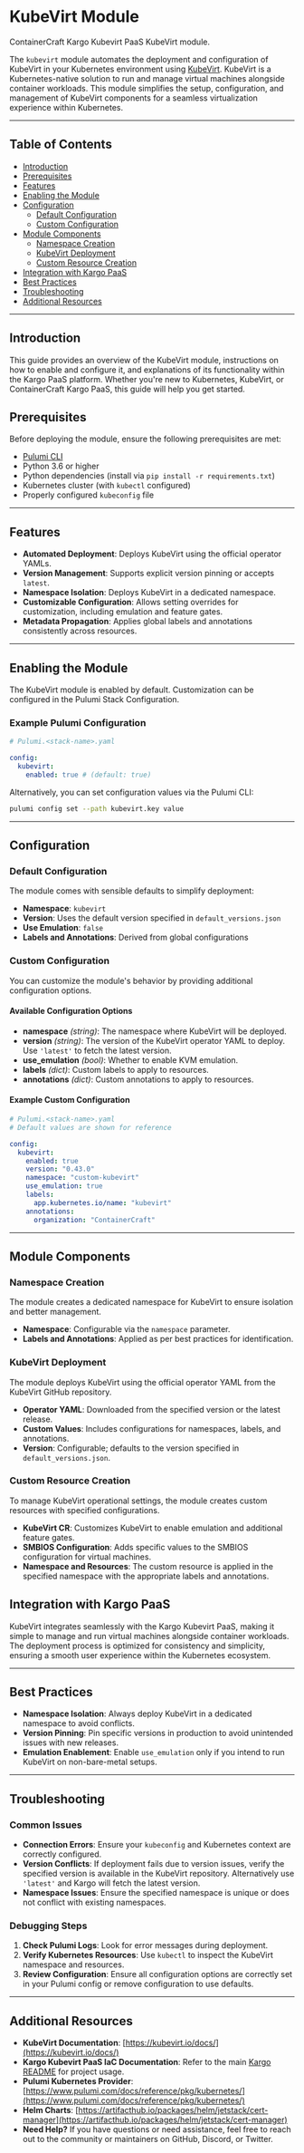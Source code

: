 # KubeVirt Module

ContainerCraft Kargo Kubevirt PaaS KubeVirt module.

The `kubevirt` module automates the deployment and configuration of KubeVirt in your Kubernetes environment using [KubeVirt](https://kubevirt.io/). KubeVirt is a Kubernetes-native solution to run and manage virtual machines alongside container workloads. This module simplifies the setup, configuration, and management of KubeVirt components for a seamless virtualization experience within Kubernetes.

---

## Table of Contents

- [Introduction](#introduction)
- [Prerequisites](#prerequisites)
- [Features](#features)
- [Enabling the Module](#enabling-the-module)
- [Configuration](#configuration)
  - [Default Configuration](#default-configuration)
  - [Custom Configuration](#custom-configuration)
- [Module Components](#module-components)
  - [Namespace Creation](#namespace-creation)
  - [KubeVirt Deployment](#kubevirt-deployment)
  - [Custom Resource Creation](#custom-resource-creation)
- [Integration with Kargo PaaS](#integration-with-kargo-paas)
- [Best Practices](#best-practices)
- [Troubleshooting](#troubleshooting)
- [Additional Resources](#additional-resources)

---

## Introduction

This guide provides an overview of the KubeVirt module, instructions on how to enable and configure it, and explanations of its functionality within the Kargo PaaS platform. Whether you're new to Kubernetes, KubeVirt, or ContainerCraft Kargo PaaS, this guide will help you get started.

## Prerequisites

Before deploying the module, ensure the following prerequisites are met:

- [Pulumi CLI](https://www.pulumi.com/docs/get-started/)
- Python 3.6 or higher
- Python dependencies (install via `pip install -r requirements.txt`)
- Kubernetes cluster (with `kubectl` configured)
- Properly configured `kubeconfig` file

---

## Features

- **Automated Deployment**: Deploys KubeVirt using the official operator YAMLs.
- **Version Management**: Supports explicit version pinning or accepts `latest`.
- **Namespace Isolation**: Deploys KubeVirt in a dedicated namespace.
- **Customizable Configuration**: Allows setting overrides for customization, including emulation and feature gates.
- **Metadata Propagation**: Applies global labels and annotations consistently across resources.

---

## Enabling the Module

The KubeVirt module is enabled by default. Customization can be configured in the Pulumi Stack Configuration.

### Example Pulumi Configuration

```yaml
# Pulumi.<stack-name>.yaml

config:
  kubevirt:
    enabled: true # (default: true)
```

Alternatively, you can set configuration values via the Pulumi CLI:

```bash
pulumi config set --path kubevirt.key value
```

---

## Configuration

### Default Configuration

The module comes with sensible defaults to simplify deployment:

- **Namespace**: `kubevirt`
- **Version**: Uses the default version specified in `default_versions.json`
- **Use Emulation**: `false`
- **Labels and Annotations**: Derived from global configurations

### Custom Configuration

You can customize the module's behavior by providing additional configuration options.

#### Available Configuration Options

- **namespace** *(string)*: The namespace where KubeVirt will be deployed.
- **version** *(string)*: The version of the KubeVirt operator YAML to deploy. Use `'latest'` to fetch the latest version.
- **use_emulation** *(bool)*: Whether to enable KVM emulation.
- **labels** *(dict)*: Custom labels to apply to resources.
- **annotations** *(dict)*: Custom annotations to apply to resources.

#### Example Custom Configuration

```yaml
# Pulumi.<stack-name>.yaml
# Default values are shown for reference

config:
  kubevirt:
    enabled: true
    version: "0.43.0"
    namespace: "custom-kubevirt"
    use_emulation: true
    labels:
      app.kubernetes.io/name: "kubevirt"
    annotations:
      organization: "ContainerCraft"
```

---

## Module Components

### Namespace Creation

The module creates a dedicated namespace for KubeVirt to ensure isolation and better management.

- **Namespace**: Configurable via the `namespace` parameter.
- **Labels and Annotations**: Applied as per best practices for identification.

### KubeVirt Deployment

The module deploys KubeVirt using the official operator YAML from the KubeVirt GitHub repository.

- **Operator YAML**: Downloaded from the specified version or the latest release.
- **Custom Values**: Includes configurations for namespaces, labels, and annotations.
- **Version**: Configurable; defaults to the version specified in `default_versions.json`.

### Custom Resource Creation

To manage KubeVirt operational settings, the module creates custom resources with specified configurations.

- **KubeVirt CR**: Customizes KubeVirt to enable emulation and additional feature gates.
- **SMBIOS Configuration**: Adds specific values to the SMBIOS configuration for virtual machines.
- **Namespace and Resources**: The custom resource is applied in the specified namespace with the appropriate labels and annotations.

## Integration with Kargo PaaS

KubeVirt integrates seamlessly with the Kargo Kubevirt PaaS, making it simple to manage and run virtual machines alongside container workloads. The deployment process is optimized for consistency and simplicity, ensuring a smooth user experience within the Kubernetes ecosystem.

---

## Best Practices

- **Namespace Isolation**: Always deploy KubeVirt in a dedicated namespace to avoid conflicts.
- **Version Pinning**: Pin specific versions in production to avoid unintended issues with new releases.
- **Emulation Enablement**: Enable `use_emulation` only if you intend to run KubeVirt on non-bare-metal setups.

---

## Troubleshooting

### Common Issues

- **Connection Errors**: Ensure your `kubeconfig` and Kubernetes context are correctly configured.
- **Version Conflicts**: If deployment fails due to version issues, verify the specified version is available in the KubeVirt repository. Alternatively use `'latest'` and Kargo will fetch the latest version.
- **Namespace Issues**: Ensure the specified namespace is unique or does not conflict with existing namespaces.

### Debugging Steps

1. **Check Pulumi Logs**: Look for error messages during deployment.
2. **Verify Kubernetes Resources**: Use `kubectl` to inspect the KubeVirt namespace and resources.
3. **Review Configuration**: Ensure all configuration options are correctly set in your Pulumi config or remove configuration to use defaults.

---

## Additional Resources

- **KubeVirt Documentation**: [https://kubevirt.io/docs/](https://kubevirt.io/docs/)
- **Kargo Kubevirt PaaS IaC Documentation**: Refer to the main [Kargo README](../README.md) for project usage.
- **Pulumi Kubernetes Provider**: [https://www.pulumi.com/docs/reference/pkg/kubernetes/](https://www.pulumi.com/docs/reference/pkg/kubernetes/)
- **Helm Charts**: [https://artifacthub.io/packages/helm/jetstack/cert-manager](https://artifacthub.io/packages/helm/jetstack/cert-manager)
- **Need Help?** If you have questions or need assistance, feel free to reach out to the community or maintainers on GitHub, Discord, or Twitter.
